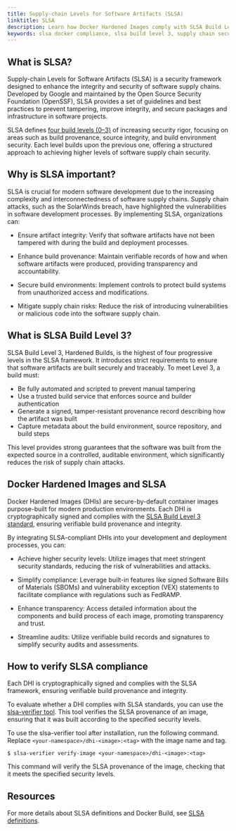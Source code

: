 ```yaml
---
title: Supply-chain Levels for Software Artifacts (SLSA)
linktitle: SLSA
description: Learn how Docker Hardened Images comply with SLSA Build Level 3 and how to verify provenance for secure, tamper-resistant builds.
keywords: slsa docker compliance, slsa build level 3, supply chain security, verified build provenance, secure container build
---
```


## What is SLSA?

Supply-chain Levels for Software Artifacts (SLSA) is a security framework
designed to enhance the integrity and security of software supply chains.
Developed by Google and maintained by the Open Source Security Foundation
(OpenSSF), SLSA provides a set of guidelines and best practices to prevent
tampering, improve integrity, and secure packages and infrastructure in software
projects.

SLSA defines [four build levels (0–3)](https://slsa.dev/spec/latest/levels) of
increasing security rigor, focusing on areas such as build provenance, source
integrity, and build environment security. Each level builds upon the previous
one, offering a structured approach to achieving higher levels of software
supply chain security.

## Why is SLSA important?

SLSA is crucial for modern software development due to the increasing complexity
and interconnectedness of software supply chains. Supply chain attacks, such as
the SolarWinds breach, have highlighted the vulnerabilities in software
development processes. By implementing SLSA, organizations can:

- Ensure artifact integrity: Verify that software artifacts have not been
  tampered with during the build and deployment processes.

- Enhance build provenance: Maintain verifiable records of how and when software
  artifacts were produced, providing transparency and accountability.

- Secure build environments: Implement controls to protect build systems from
  unauthorized access and modifications.

- Mitigate supply chain risks: Reduce the risk of introducing vulnerabilities or
  malicious code into the software supply chain.

## What is SLSA Build Level 3?

SLSA Build Level 3, Hardened Builds, is the highest of four progressive levels in
the SLSA framework. It introduces strict requirements to ensure that software
artifacts are built securely and traceably. To meet Level 3, a build must:

- Be fully automated and scripted to prevent manual tampering
- Use a trusted build service that enforces source and builder authentication
- Generate a signed, tamper-resistant provenance record describing how the artifact was built
- Capture metadata about the build environment, source repository, and build steps

This level provides strong guarantees that the software was built from the
expected source in a controlled, auditable environment, which significantly
reduces the risk of supply chain attacks.

## Docker Hardened Images and SLSA

Docker Hardened Images (DHIs) are secure-by-default container images
purpose-built for modern production environments. Each DHI is cryptographically
signed and complies with the [SLSA Build Level 3
standard](https://slsa.dev/spec/latest/levels#build-l3-hardened-builds), ensuring
verifiable build provenance and integrity.

By integrating SLSA-compliant DHIs into your development and deployment processes, you can:

- Achieve higher security levels: Utilize images that meet stringent security
  standards, reducing the risk of vulnerabilities and attacks.

- Simplify compliance: Leverage built-in features like signed Software Bills of
  Materials (SBOMs) and vulnerability exception (VEX) statements to facilitate
  compliance with regulations such as FedRAMP.

- Enhance transparency: Access detailed information about the components and
  build process of each image, promoting transparency and trust.

- Streamline audits: Utilize verifiable build records and signatures to simplify
  security audits and assessments.

## How to verify SLSA compliance

Each DHI is cryptographically signed and complies with the SLSA framework,
ensuring verifiable build provenance and integrity.

To evaluate whether a DHI complies with SLSA standards, you can use the
[slsa-verifier tool](https://github.com/slsa-framework/slsa-verifier). This tool
verifies the SLSA provenance of an image, ensuring that it was built according
to the specified security levels.

To use the slsa-verifier tool after installation, run the following command.
Replace `<your-namespace>/dhi-<image>:<tag>` with the image name and tag.

```console
$ slsa-verifier verify-image <your-namespace>/dhi-<image>:<tag>
```

This command will verify the SLSA provenance of the image, checking that it
meets the specified security levels.

## Resources

For more details about SLSA definitions and Docker Build, see [SLSA definitions](/build/metadata/attestations/slsa-definitions/).